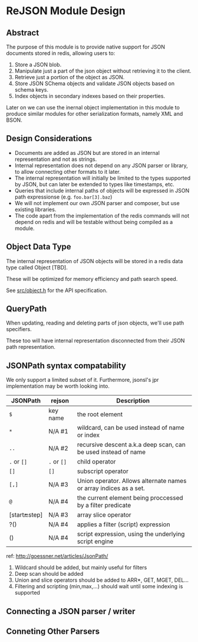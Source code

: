 # ReJSON Module Design

## Abstract

The purpose of this module is to provide native support for JSON documents stored in redis, allowing users to:

1. Store a JSON blob.
2. Manipulate just a part of the json object without retrieving it to the client.
3. Retrieve just a portion of the object as JSON.
4. Store JSON SChema objects and validate JSON objects based on schema keys.
4. Index objects in secondary indexes based on their properties.

Later on we can use the inernal object implementation in this module to produce similar modules for other serialization formats,
namely XML and BSON.

## Design Considerations

* Documents are added as JSON but are stored in an internal representation and not as strings.
* Internal representation does not depend on any JSON parser or library, to allow connecting other formats to it later.
* The internal representation will initially be limited to the types supported by JSON, but can later be extended to types like timestamps, etc.
* Queries that include internal paths of objects will be expressed in JSON path expressionse (e.g. `foo.bar[3].baz`)
* We will not implement our own JSON parser and composer, but use existing libraries.
* The code apart from the implementation of the redis commands will not depend on redis and will be testable without being compiled as a module.

## Object Data Type

The internal representation of JSON objects will be stored in a redis data type called Object [TBD].

These will be optimized for memory efficiency and path search speed. 

See [src/object.h](src/object.h) for the API specification.

## QueryPath 

When updating, reading and deleting parts of json objects, we'll use path specifiers. 

These too will have internal representation disconnected from their JSON path representation. 

## JSONPath syntax compatability

We only support a limited subset of it. Furthermore, jsonsl's jpr implementation may be worth looking into.

| JSONPath         | rejson      | Description |
| ---------------- | ----------- | ----------------------------------------------------------------- |
| `$`              | key name    | the root element                                                  |
| `*`              | N/A #1      | wildcard, can be used instead of name or index                    |
| `..`             | N/A #2      | recursive descent a.k.a deep scan, can be used instead of name    |
| `.` or `[]`      | `.` or `[]` | child operator                                                    |
| `[]`             | `[]`        | subscript operator                                                |
| `[,]`            | N/A #3      | Union operator. Allows alternate names or array indices as a set. |
| `@`              | N/A #4      | the current element being proccessed by a filter predicate        |
| [start:end:step] | N/A #3      | array slice operator                                              |
| ?()              | N/A #4      | applies a filter (script) expression                              |
| ()               | N/A #4      | script expression, using the underlying script engine             |

ref: http://goessner.net/articles/JsonPath/

1.  Wildcard should be added, but mainly useful for filters
1.  Deep scan should be added
1.  Union and slice operators should be added to ARR*, GET, MGET, DEL...
1.  Filtering and scripting (min,max,...) should wait until some indexing is supported

## Connecting a JSON parser / writer

## Conneting Other Parsers 
